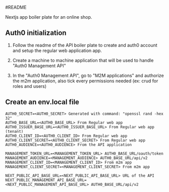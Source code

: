 #README

Nextjs app boiler plate for an online shop.

## Auth0 initialization

1. Follow the readme of the API boiler plate to create and auth0 account and setup the regular web application app.

2. Create a machine to machine application that will be used to handle "Auth0 Management API"

3. In the "Auth0 Management API", go to "M2M applications" and authorize the m2m application, also tick every permissions needed (ex: crud for roles and users)

## Create an env.local file

```
AUTH0_SECRET=<AUTH0_SECRET> Generated with command: "openssl rand -hex 32"
AUTH0_BASE_URL=<AUTH0_BASE_URL> From Regular web app
AUTH0_ISSUER_BASE_URL=<AUTH0_ISSUER_BASE_URL> From Regular web app (tenant)
AUTH0_CLIENT_ID=<AUTH0_CLIENT_ID> From Regular web app
AUTH0_CLIENT_SECRET=<AUTH0_CLIENT_SECRET> From Regular web app
AUTH0_AUDIENCE=<AUTH0_AUDIENCE> From the API application

MANAGEMENT_TOKEN_URL=<MANAGEMENT_TOKEN_URL> AUTH0_BASE_URL/oauth/token
MANAGEMENT_AUDIENCE=<MANAGEMENT_AUDIENCE> AUTH0_BASE_URL/api/v2
MANAGEMENT_CLIENT_ID=<MANAGEMENT_CLIENT_ID> From m2m app
MANAGEMENT_CLIENT_SECRET=<MANAGEMENT_CLIENT_SECRET> From m2m app

NEXT_PUBLIC_API_BASE_URL=<NEXT_PUBLIC_API_BASE_URL> URL of the API
NEXT_PUBLIC_MANAGEMENT_API_BASE_URL=<NEXT_PUBLIC_MANAGEMENT_API_BASE_URL> AUTH0_BASE_URL/api/v2
```
